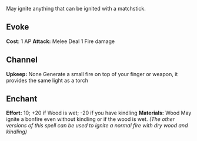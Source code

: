 May ignite anything that can be ignited with a matchstick.
## Evoke
**Cost**: 1 AP
**Attack:** Melee
Deal 1 Fire damage
## Channel
**Upkeep:** None
Generate a small fire on top of your finger or weapon, it provides the same light as a torch
## Enchant
**Effort:** 10; +20 if Wood is wet; -20 if you have kindling
**Materials:** Wood
May ignite a bonfire even without kindling or if the wood is wet. *(The other versions of this spell can be used to ignite a normal fire with dry wood and kindling)*
